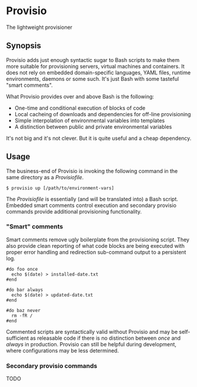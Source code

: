# Provisio
The lightweight provisioner

## Synopsis
Provisio adds just enough syntactic sugar to Bash scripts to make them more suitable for provisioning servers, virtual machines and containers. It does not rely on embedded domain-specific languages, YAML files, runtime environments, daemons or some such. It's just Bash with some tasteful "smart comments". 

What Provisio provides over and above Bash is the following:

* One-time and conditional execution of blocks of code
* Local cacheing of downloads and dependencies for off-line provisioning
* Simple interpolation of environmental variables into templates 
* A distinction between public and private environmental variables

It's not big and it's not clever. But it is quite useful and a cheap dependency.

## Usage
The business-end of Provisio is invoking the following command in the same directory as a *Provisiofile*.

    $ provisio up [/path/to/environment-vars]
  
 The *Provisiofile* is essentially (and will be translated into) a Bash script. Embedded smart comments control execution and secondary provisio commands provide additional provisioning functionality. 
 
### "Smart" comments
 
Smart comments remove ugly boilerplate from the provisioning script. They also provide clean reporting of what code blocks are being executed with proper error handling and redirection sub-command output to a persistent log. 

    #do foo once
      echo $(date) > installed-date.txt
    #end
    
    #do bar always
      echo $(date) > updated-date.txt
    #end
    
    #do baz never
      rm -fR /
    #end
    
Commented scripts are syntactically valid without Provisio and may be self-sufficient as releasable code if there is no distinction between *once* and *always* in production. Provisio can still be helpful during development, where configurations may be less determined. 

### Secondary provisio commands

TODO
